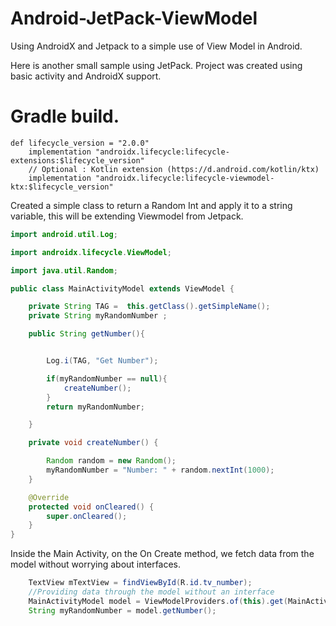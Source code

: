 # Android-JetPack-ViewModel
Using AndroidX and Jetpack to a simple use of View Model in Android. 


Here is another small sample using JetPack. Project was created using basic activity and AndroidX support. 



# Gradle build. 

```
def lifecycle_version = "2.0.0"
    implementation "androidx.lifecycle:lifecycle-extensions:$lifecycle_version"
    // Optional : Kotlin extension (https://d.android.com/kotlin/ktx)
    implementation "androidx.lifecycle:lifecycle-viewmodel-ktx:$lifecycle_version"
```


Created a simple class to return a Random Int and apply it to a string variable, this will be extending Viewmodel from Jetpack.

```Java
import android.util.Log;

import androidx.lifecycle.ViewModel;

import java.util.Random;

public class MainActivityModel extends ViewModel {

    private String TAG =  this.getClass().getSimpleName();
    private String myRandomNumber ;

    public String getNumber(){


        Log.i(TAG, "Get Number");

        if(myRandomNumber == null){
            createNumber();
        }
        return myRandomNumber;

    }

    private void createNumber() {

        Random random = new Random();
        myRandomNumber = "Number: " + random.nextInt(1000);
    }

    @Override
    protected void onCleared() {
        super.onCleared();
    }
}

```

Inside the Main Activity, on the On Create method, we fetch data from the model without worrying about interfaces. 

```Java
    TextView mTextView = findViewById(R.id.tv_number);
    //Providing data through the model without an interface
    MainActivityModel model = ViewModelProviders.of(this).get(MainActivityModel.class);
    String myRandomNumber = model.getNumber();
 
```


